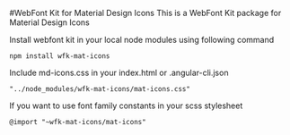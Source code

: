 #WebFont Kit for Material Design Icons
This is a WebFont Kit package for Material Design Icons

Install webfont kit in your local node modules using following command

```
npm install wfk-mat-icons
```

Include md-icons.css in your index.html or .angular-cli.json


```
"../node_modules/wfk-mat-icons/mat-icons.css"
```

If you want to use font family constants in your scss stylesheet

```
@import "~wfk-mat-icons/mat-icons"
```

